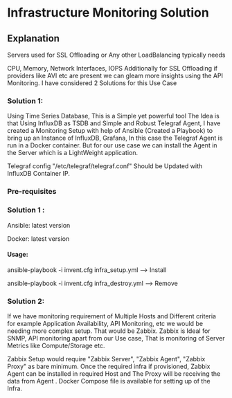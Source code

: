 # Infrastructure Monitoring Solution
<h2> Explanation</h2>
<p>Servers used for SSL Offloading or Any other LoadBalancing typically needs</p>
<p>CPU, Memory, Network Interfaces, IOPS Additionally for SSL 
Offloading if providers like AVI etc are present we can gleam more
insights using the API Monitoring.
I have considered 2 Solutions for this Use Case</p>

<h3> Solution 1:</h3>
<p>Using Time Series Database, This is a Simple yet powerful tool
The Idea is that Using InfluxDB as TSDB and Simple and Robust 
Telegraf Agent, I have created a Monitoring Setup with help of
Ansible (Created a Playbook) to bring up an Instance of 
InfluxDB, Grafana, In this case the Telegraf Agent is run in a
Docker container. But for our use case we can install the Agent in
the Server which is a LightWeight application. 

Telegraf config "/etc/telegraf/telegraf.conf" Should be Updated with InfluxDB Container IP.
</p>

<h3> Pre-requisites</h3>
<h3>Solution 1 :</h3>
<p>Ansible: latest version</p>
<p>Docker: latest version</p>
<h4>Usage:</h4>
<p>ansible-playbook -i invent.cfg infra_setup.yml --> Install</p>
<p>ansible-playbook -i invent.cfg infra_destroy.yml --> Remove</p>

<h3> Solution 2:</h3>
<p>If we have monitoring requirement of Multiple Hosts and Different criteria
for example Application Availability, API Monitoring, etc
we would be needing more complex setup. That would be Zabbix.
Zabbix is Ideal for SNMP, API monitoring apart from our Use case,
That is monitoring of Server Metrics like Compute/Storage etc.
</p>
<p>Zabbix Setup would require "Zabbix Server", "Zabbix Agent",
"Zabbix Proxy" as bare minimum. 
Once the required infra if provisioned, Zabbix Agent can be installed 
in required Host and The Proxy will be receiving the data from Agent
.
Docker Compose file is available for setting up of the Infra.
</p>


